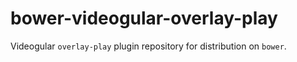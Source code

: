 bower-videogular-overlay-play
=============================

Videogular `overlay-play` plugin repository for distribution on `bower`.
